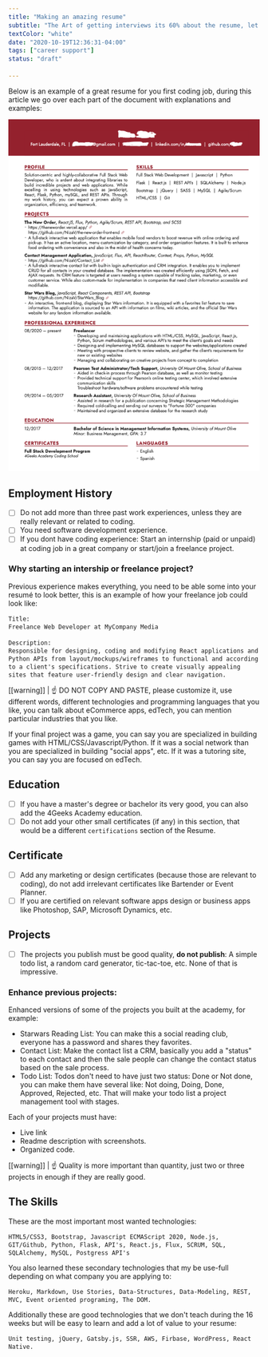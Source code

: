 ```yaml
---
title: "Making an amazing resume"
subtitle: "The Art of getting interviews its 60% about the resume, let's make it shine!"
textColor: "white"
date: "2020-10-19T12:36:31-04:00"
tags: ["career support"]
status: "draft"

---
```


Below is an example of a great resume for you first coding job, during this article we go over each part of the document with explanations and examples:

![Image Resume](../../assets/images/resume.png)

## Employment History

- [ ] Do not add more than three past work experiences, unless they are really relevant or related to coding.
- [ ] You need software development experience.
- [ ] If you dont have coding experience: Start an internship (paid or unpaid) at coding job in a great company or start/join a freelance project.

### Why starting an intership or freelance project?

Previous experience makes everything, you need to be able some into your resumé to look better, this is an example of how your freelance job could look like:

```
Title: 
Freelance Web Developer at MyCompany Media

Description:
Responsible for designing, coding and modifying React applications and Python APIs from layout/mockups/wireframes to functional and according to a client's specifications. Strive to create visually appealing sites that feature user-friendly design and clear navigation.
```

[[warning]]
| :point_up: DO NOT COPY AND PASTE, please customize it, use different words, different technologies and programming languages that you like, you can talk about eCommerce apps, edTech, you can mention particular industries that you like.

If your final project was a game, you can say you are specialized in building games with HTML/CSS/Javascript/Python.
If it was a social network than you are specialized in building "social apps", etc.
If it was a tutoring site, you can say you are focused on edTech.

## Education

- [ ] If you have a master's degree or bachelor its very good, you can also add the 4Geeks Academy education.
- [ ] Do not add your other small certificates (if any) in this section, that would be a different `certifications` section of the Resume.

## Certificate

- [ ] Add any marketing or design certificates (because those are relevant to coding), do not add irrelevant certificates like Bartender or Event Planner.
- [ ] If you are certified on relevant software apps design or business apps like Photoshop, SAP, Microsoft Dynamics, etc.

## Projects 

- [ ] The projects you publish must be good quality, **do not publish**: A simple todo list, a random card generator, tic-tac-toe, etc. None of that is impressive.

### Enhance previous projects:

Enhanced versions of some of the projects you built at the academy, for example:

- Starwars Reading List: You can make this a social reading club, everyone has a password and shares they favorites.
- Contact List: Make the contact list a CRM, basically you add a "status" to each contact and then the sale people can change the contact status based on the sale process.
- Todo List: Todos don't need to have just two status: Done or Not done, you can make them have several like: Not doing, Doing, Done, Approved, Rejected, etc. That will make your todo list a project management tool with stages.

Each of your projects must have:
- Live link
- Readme description with screenshots.
- Organized code.

[[warning]]
| :point_up: Quality is more important than quantity, just two or three projects in enough if they are really good.

## The Skills

These are the most important most wanted technologies:

```
HTML5/CSS3, Bootstrap, Javascript ECMAScript 2020, Node.js, GIT/Github, Python, Flask, API's, React.js, Flux, SCRUM, SQL, SQLAlchemy, MySQL, Postgress API's
```

You also learned these secondary technologies that my be use-full depending on what company you are applying to:

```
Heroku, Markdown, Use Stories, Data-Structures, Data-Modeling, REST, MVC, Event oriented programing, The DOM.
```

Additionally these are good technologies that we don't teach during the 16 weeks but will be easy to learn and add a lot of value to your resume:

```
Unit testing, jQuery, Gatsby.js, SSR, AWS, Firbase, WordPress, React Native.
```
